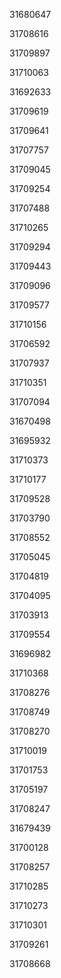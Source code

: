 31680647

31708616

31709897

31710063

31692633

31709619

31709641

31707757

31709045

31709254

31707488

31710265

31709294

31709443

31709096

31709577

31710156

31706592

31707937

31710351

31707094

31670498

31695932

31710373

31710177

31709528

31703790

31708552

31705045

31704819

31704095

31703913

31709554

31696982

31710368

31708276

31708749

31708270

31710019

31701753

31705197

31708247

31679439

31700128

31708257

31710285

31710273

31710301

31709261

31708668

